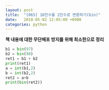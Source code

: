 ```yaml
---
layout: post
title:  "[065] 10진수를 2진수로 변환하기(bin)"
date:   2018-05-02 12:05:00 +0900
categories: python
---
```


**책 내용에 대한 무단배포 방지를 위해 최소한으로 정리**

```python
b1 = bin(97)
b2 = bin(98)
ret1 = b1 + b2
print(ret1)
a = int(b1,2)
b = int(b2,2)
ret2 = a+b
print(bin(ret2))
```
